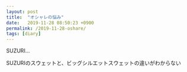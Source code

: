 ```yaml
---
layout: post
title:  "オシャレの悩み"
date:   2019-11-28 08:50:23 +0900
permalink: /2019-11-28-oshare/
tags: [diary]
---
```

SUZURI...

SUZURIのスウェットと、ビッグシルエットスウェットの違いがわからない
